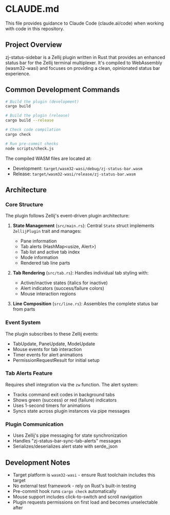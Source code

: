# CLAUDE.md

This file provides guidance to Claude Code (claude.ai/code) when working with code in this repository.

## Project Overview

zj-status-sidebar is a Zellij plugin written in Rust that provides an enhanced status bar for the Zellij terminal multiplexer. It's compiled to WebAssembly (wasm32-wasi) and focuses on providing a clean, opinionated status bar experience.

## Common Development Commands

```bash
# Build the plugin (development)
cargo build

# Build the plugin (release)
cargo build --release

# Check code compilation
cargo check

# Run pre-commit checks
node scripts/check.js
```

The compiled WASM files are located at:
- Development: `target/wasm32-wasi/debug/zj-status-bar.wasm`
- Release: `target/wasm32-wasi/release/zj-status-bar.wasm`

## Architecture

### Core Structure
The plugin follows Zellij's event-driven plugin architecture:

1. **State Management** (`src/main.rs`): Central `State` struct implements `ZellijPlugin` trait and manages:
   - Pane information
   - Tab alerts (HashMap<usize, Alert>)
   - Tab list and active tab index
   - Mode information
   - Rendered tab line parts

2. **Tab Rendering** (`src/tab.rs`): Handles individual tab styling with:
   - Active/inactive states (italics for inactive)
   - Alert indicators (success/failure colors)
   - Mouse interaction regions

3. **Line Composition** (`src/line.rs`): Assembles the complete status bar from parts

### Event System
The plugin subscribes to these Zellij events:
- TabUpdate, PaneUpdate, ModeUpdate
- Mouse events for tab interaction
- Timer events for alert animations
- PermissionRequestResult for initial setup

### Tab Alerts Feature
Requires shell integration via the `zw` function. The alert system:
- Tracks command exit codes in background tabs
- Shows green (success) or red (failure) indicators
- Uses 1-second timers for animations
- Syncs state across plugin instances via pipe messages

### Plugin Communication
- Uses Zellij's pipe messaging for state synchronization
- Handles "zj-status-bar-sync-tab-alerts" messages
- Serializes/deserializes alert state with serde_json

## Development Notes

- Target platform is `wasm32-wasi` - ensure Rust toolchain includes this target
- No external test framework - rely on Rust's built-in testing
- Pre-commit hook runs `cargo check` automatically
- Mouse support includes click-to-switch and scroll navigation
- Plugin requests permissions on first load and becomes unselectable after